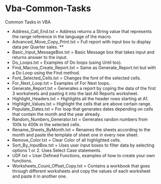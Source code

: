 # Vba-Common-Tasks
Common Tasks in VBA

- Address_Call_End.txt = Address returns a String value that represents the range reference in the language of the macro.
- Advanced_Move_Copy_Print.txt = Full report with input box to display data per Quarter sales. **
- Basic_Input_MessageBox.txt = Basic Message box that takes input and returns answer to the input.
- Do_Loops.txt = Examples of Do loops (using Until too).
- Find_Macros_Create_Report.txt = Same as Generate_Report.txt but with a Do Loop using the Find method.
- Font_Selected_Cells.txt = Changes the font of the selected cells.
- For_Next_Loop.txt = Examples of For Next loops.
- Generate_Report.txt = Generates a report by coping the data of the first 3 worksheets and pasting it into the last All Reports worksheet.
- Highlight_Headers.txt = Highlights all the header rows starting at A1.
- Highlight_Values.txt = Highlight the cells that are above certain range.
- Populate_Dates.txt = For loop that generates dates depending on cells that contain the month and the year already.
- Random_Numbers_Generator.txt = Generates randon numbers from 100k to 400k in the selected cells.
- Rename_Sheets_ByMonth.txt = Renames the sheets according to the month and paste the template of sheet one in every new sheet.
- Remove_Color.txt = Clear Color of all highlighted cells.
- Sort_By_InputBox.txt = Uses user input boxes to filter data by selecting options 1 or 2. Uses Select Case statements.
- UDF.txt = User Defined Functions, examples of how to create your own functions.
- Worksheets_Count_Offset_Copy.txt = Contains a workbook that goes through different worksheets and copy the values of each worksheet and paste it in another one.
